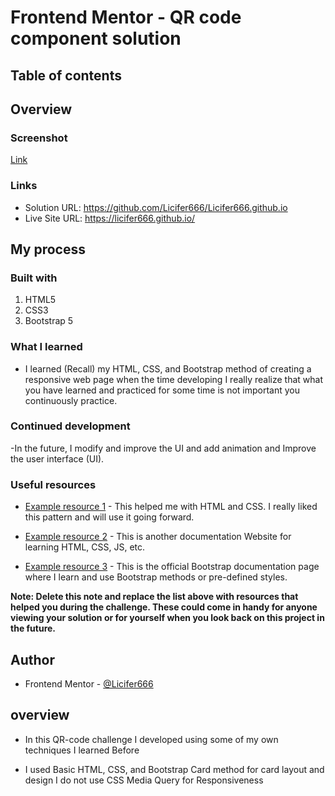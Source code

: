 # Frontend Mentor - QR code component solution

## Table of contents

## Overview

### Screenshot

[Link](./Screenshot/screenshot-127.0.0.1_5500-2023.07.18-15_24_35.png)


### Links

- Solution URL: https://github.com/Licifer666/Licifer666.github.io
- Live Site URL: https://licifer666.github.io/

## My process

### Built with

1. HTML5
2. CSS3
3. Bootstrap 5

### What I learned

- I learned (Recall) my HTML, CSS, and Bootstrap method of creating a responsive web page when the time developing I really realize that what you have learned and practiced for some time is not important you continuously practice.

### Continued development

-In the future, I modify and improve the UI and add animation and Improve the user interface (UI).

### Useful resources

- [Example resource 1](https://www.w3schools.com/) - This helped me with HTML and CSS. I really liked this pattern and will use it going forward.
- [Example resource 2](https://developer.mozilla.org/en-US/ ) - This is another documentation Website for learning HTML, CSS, JS, etc. 

- [Example resource 3](https://getbootstrap.com/docs/5.0/getting-started/introduction/) - This is the official Bootstrap documentation page where I learn and use Bootstrap methods or pre-defined styles.

**Note: Delete this note and replace the list above with resources that helped you during the challenge. These could come in handy for anyone viewing your solution or for yourself when you look back on this project in the future.**

## Author

- Frontend Mentor - [@Licifer666](https://www.frontendmentor.io/profile/Licifer666)

## overview

- In this QR-code challenge I developed using some of my own techniques I learned Before

- I used Basic HTML, CSS, and Bootstrap Card method for card layout and design I do not use CSS Media Query for Responsiveness
